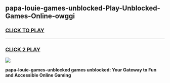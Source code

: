 
## papa-louie-games-unblocked-Play-Unblocked-Games-Online-owggi
<h3>
<a href="https://premium76.site?title=papa-louie-games-unblocked&ref=25A">CLICK TO PLAY</a></h3>
<hr>

<h3>
<a href="https://premium76.site?title=papa-louie-games-unblocked&ref=25A">CLICK 2 PLAY</a>
  
</h3>

<a href="https://premium76.site?title=papa-louie-games-unblocked&ref=25A"><img src="https://clearcache.store/games.png"></a>


**papa-louie-games-unblocked games unblocked: Your Gateway to Fun and Accessible Online Gaming**
